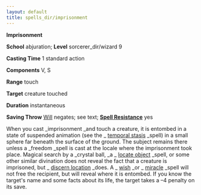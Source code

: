 ```yaml
---
layout: default
title: spells_dir/imprisonment
---
```

 **Imprisonment**

**School** abjuration; **Level** sorcerer_dir/wizard 9

**Casting Time** 1 standard action

**Components** V, S

**Range** touch

**Target** creature touched

**Duration** instantaneous

**Saving Throw** [Will](../../combat#_will) negates; see text; **[Spell Resistance](../../glossary#_spell-resistance)** yes

When you cast _imprisonment _and touch a creature, it is entombed in a state of suspended animation (see the _ [temporal stasis](../temporalStasis#_temporal-stasis) _spell) in a small sphere far beneath the surface of the ground. The subject remains there unless a _freedom _spell is cast at the locale where the imprisonment took place. Magical search by a _crystal ball, _a _ [locate object](../locateObject#_locate-object) _spell, or some other similar divination does not reveal the fact that a creature is imprisoned, but _ [discern location](../discernLocation#_discern-location) _does. A _ [wish](../wish#_wish) _or _ [miracle](../miracle#_miracle) _spell will not free the recipient, but will reveal where it is entombed. If you know the target's name and some facts about its life, the target takes a –4 penalty on its save.

